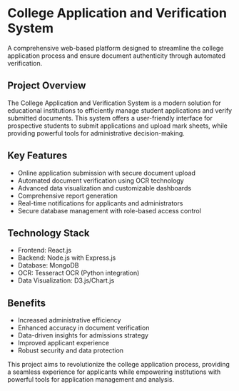 # College Application and Verification System

A comprehensive web-based platform designed to streamline the college application process and ensure document authenticity through automated verification.

## Project Overview

The College Application and Verification System is a modern solution for educational institutions to efficiently manage student applications and verify submitted documents. This system offers a user-friendly interface for prospective students to submit applications and upload mark sheets, while providing powerful tools for administrative decision-making.

## Key Features

- Online application submission with secure document upload
- Automated document verification using OCR technology
- Advanced data visualization and customizable dashboards
- Comprehensive report generation
- Real-time notifications for applicants and administrators
- Secure database management with role-based access control

## Technology Stack

- Frontend: React.js
- Backend: Node.js with Express.js
- Database: MongoDB
- OCR: Tesseract OCR (Python integration)
- Data Visualization: D3.js/Chart.js


## Benefits

- Increased administrative efficiency
- Enhanced accuracy in document verification
- Data-driven insights for admissions strategy
- Improved applicant experience
- Robust security and data protection

This project aims to revolutionize the college application process, providing a seamless experience for applicants while empowering institutions with powerful tools for application management and analysis.
